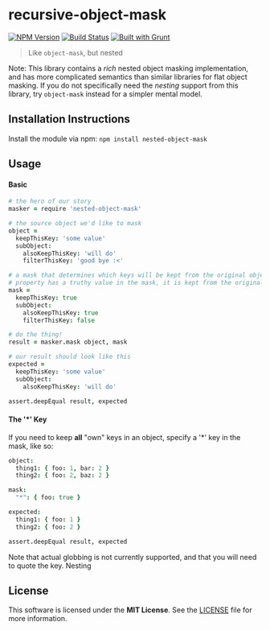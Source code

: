 # recursive-object-mask
[![NPM Version](https://badge.fury.io/js/nested-object-mask.png)](https://npmjs.org/package/nested-object-mask)
[![Build Status](https://secure.travis-ci.org/bkconrad/node-nested-object-mask.png)](http://travis-ci.org/bkconrad/node-nested-object-mask)
[![Built with Grunt](https://cdn.gruntjs.com/builtwith.png)](http://gruntjs.com)

> Like `object-mask`, but nested

Note: This library contains a *rich* nested object masking implementation, and
has more complicated semantics than similar libraries for flat object masking.
If you do not specifically need the *nesting* support from this library, try
`object-mask` instead for a simpler mental model.

## Installation Instructions

Install the module via npm: `npm install nested-object-mask`

## Usage

#### Basic
```coffee
# the hero of our story
masker = require 'nested-object-mask'

# the source object we'd like to mask
object =
  keepThisKey: 'some value'
  subObject:
    alsoKeepThisKey: 'will do'
    filterThisKey: 'good bye :<'

# a mask that determines which keys will be kept from the original object if a
# property has a truthy value in the mask, it is kept from the original object
mask =
  keepThisKey: true
  subObject:
    alsoKeepThisKey: true
    filterThisKey: false

# do the thing!
result = masker.mask object, mask

# our result should look like this
expected = 
  keepThisKey: 'some value'
  subObject:
    alsoKeepThisKey: 'will do'

assert.deepEqual result, expected
```

#### The '*' Key
If you need to keep **all** "own" keys in an object, specify a '*' key in the
mask, like so:

```coffee
object:
  thing1: { foo: 1, bar: 2 }
  thing2: { foo: 2, baz: 2 }

mask:
  "*": { foo: true }

expected:
  thing1: { foo: 1 }
  thing2: { foo: 2 }

assert.deepEqual result, expected
```

Note that actual globbing is not currently supported, and that you will need to quote the key. Nesting 

## License

This software is licensed under the **MIT License**. See the [LICENSE](LICENSE) file for more information.
